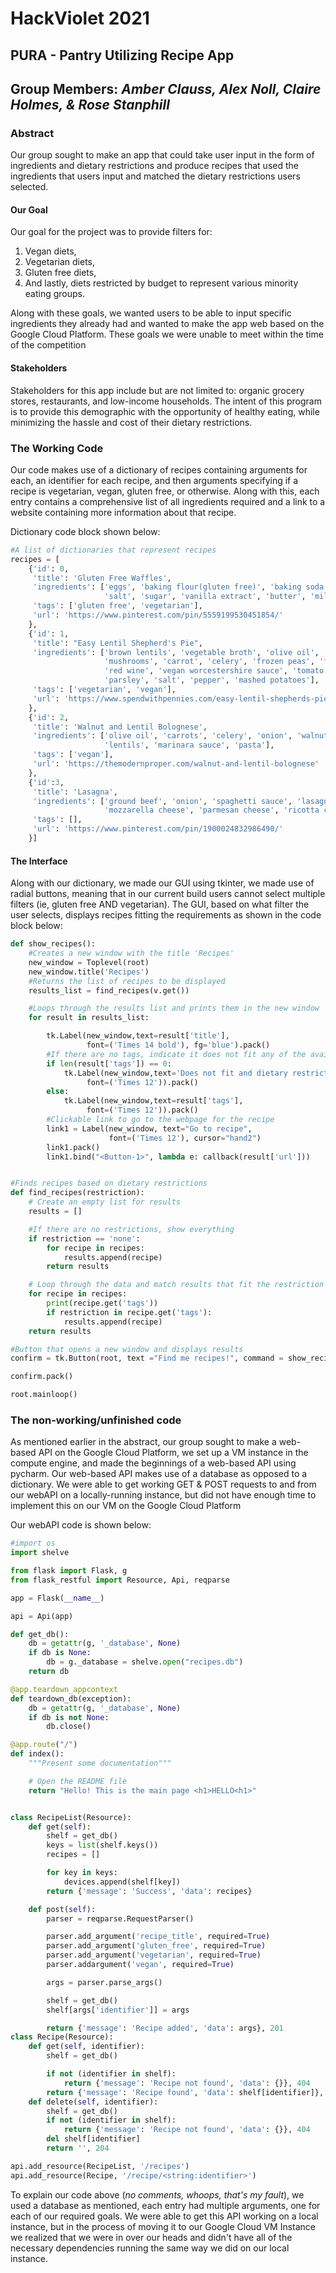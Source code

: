 # HackViolet 2021
## PURA - **Pantry Utilizing Recipe App**
## **Group Members:** *Amber Clauss, Alex Noll, Claire Holmes, & Rose Stanphill*

### Abstract
Our group sought to make an app that could take user input in the form of ingredients and dietary restrictions and produce recipes that used the ingredients that users input and matched the dietary restrictions users selected.
#### Our Goal
Our goal for the project was to provide filters for:
1. Vegan diets,
2. Vegetarian diets,
3. Gluten free diets,
4. And lastly, diets restricted by budget to represent various minority eating groups.

Along with these goals, we wanted users to be able to input specific ingredients they already had and wanted to make the app web based on the Google Cloud Platform. These goals we were unable to meet within the time of the competition

#### Stakeholders
Stakeholders for this app include but are not limited to: organic grocery stores, restaurants, and low-income households. The intent of this program is to provide this demographic with the opportunity of healthy eating, while minimizing the hassle and cost of their dietary restrictions.


### **The Working Code**

Our code makes use of a dictionary of recipes containing arguments for each, an identifier for each recipe, and then arguments specifying if a recipe is vegetarian, vegan, gluten free, or otherwise. Along with this, each entry contains a comprehensive list of all ingredients required and a link to a website containing more information about that recipe.

Dictionary code block shown below:
```python
#A list of dictionaries that represent recipes
recipes = [
    {'id': 0,
     'title': 'Gluten Free Waffles',
     'ingredients': ['eggs', 'baking flour(gluten free)', 'baking soda',
                     'salt', 'sugar', 'vanilla extract', 'butter', 'milk'],
     'tags': ['gluten free', 'vegetarian'],
     'url': 'https://www.pinterest.com/pin/5559199530451854/'
    },
    {'id': 1,
     'title': "Easy Lentil Shepherd's Pie",
     'ingredients': ['brown lentils', 'vegetable broth', 'olive oil', 'onion',
                     'mushrooms', 'carrot', 'celery', 'frozen peas', 'flour',
                     'red wine', 'vegan worcestershire sauce', 'tomato paste',
                     'parsley', 'salt', 'pepper', 'mashed potatoes'],
     'tags': ['vegetarian', 'vegan'],
     'url': 'https://www.spendwithpennies.com/easy-lentil-shepherds-pie-vegetarian/'
    },
    {'id': 2,
     'title': 'Walnut and Lentil Bolognese',
     'ingredients': ['olive oil', 'carrots', 'celery', 'onion', 'walnuts',
                     'lentils', 'marinara sauce', 'pasta'],
     'tags': ['vegan'],
     'url': 'https://themodernproper.com/walnut-and-lentil-bolognese'
    },
    {'id':3,
     'title': 'Lasagna',
     'ingredients': ['ground beef', 'onion', 'spaghetti sauce', 'lasagna noodles',
                     'mozzarella cheese', 'parmesan cheese', 'ricotta cheese'],
     'tags': [],
     'url': 'https://www.pinterest.com/pin/1900024832986490/'
    }]
```

#### **The Interface**

Along with our dictionary, we made our GUI using tkinter, we made use of radial buttons, meaning that in our current build users cannot select multiple filters (ie, gluten free AND vegetarian). The GUI, based on what filter the user selects, displays recipes fitting the requirements as shown in the code block below:
```python
def show_recipes():
    #Creates a new window with the title 'Recipes'
    new_window = Toplevel(root)
    new_window.title('Recipes')
    #Returns the list of recipes to be displayed
    results_list = find_recipes(v.get())

    #Loops through the results list and prints them in the new window
    for result in results_list:

        tk.Label(new_window,text=result['title'],
                 font=('Times 14 bold'), fg='blue').pack()
        #If there are no tags, indicate it does not fit any of the available restrictions
        if len(result['tags']) == 0:
            tk.Label(new_window,text='Does not fit and dietary restrictions',
                 font=('Times 12')).pack()
        else:
            tk.Label(new_window,text=result['tags'],
                 font=('Times 12')).pack()
        #Clickable link to go to the webpage for the recipe
        link1 = Label(new_window, text="Go to recipe",
                      font=('Times 12'), cursor="hand2")
        link1.pack()
        link1.bind("<Button-1>", lambda e: callback(result['url']))


#Finds recipes based on dietary restrictions
def find_recipes(restriction):
    # Create an empty list for results
    results = []

    #If there are no restrictions, show everything
    if restriction == 'none':
        for recipe in recipes:
            results.append(recipe)
        return results

    # Loop through the data and match results that fit the restriction
    for recipe in recipes:
        print(recipe.get('tags'))
        if restriction in recipe.get('tags'):
            results.append(recipe)
    return results

#Button that opens a new window and displays results
confirm = tk.Button(root, text ="Find me recipes!", command = show_recipes)

confirm.pack()

root.mainloop()
```

### **The non-working/unfinished code**
As mentioned earlier in the abstract, our group sought to make a web-based API on the Google Cloud Platform, we set up a VM instance in the compute engine, and made the beginnings of a web-based API using pycharm. Our web-based API makes use of a database as opposed to a dictionary. We were able to get working GET & POST requests to and from our webAPI on a locally-running instance, but did not have enough time to implement this on our VM on the Google Cloud Platform

Our webAPI code is shown below:
```python
#import os
import shelve

from flask import Flask, g
from flask_restful import Resource, Api, reqparse

app = Flask(__name__)

api = Api(app)

def get_db():
    db = getattr(g, '_database', None)
    if db is None:
        db = g._database = shelve.open("recipes.db")
    return db

@app.teardown_appcontext
def teardown_db(exception):
    db = getattr(g, '_database', None)
    if db is not None:
        db.close()

@app.route("/")
def index():
    """Present some documentation"""

    # Open the README file
    return "Hello! This is the main page <h1>HELLO<h1>"


class RecipeList(Resource):
    def get(self):
        shelf = get_db()
        keys = list(shelf.keys())
        recipes = []

        for key in keys:
            devices.append(shelf[key])
        return {'message': 'Success', 'data': recipes}

    def post(self):
        parser = reqparse.RequestParser()

        parser.add_argument('recipe_title', required=True)
        parser.add_argument('gluten_free', required=True)
        parser.add_argument('vegetarian', required=True)
        parser.addargument('vegan', required=True)

        args = parser.parse_args()

        shelf = get_db()
        shelf[args['identifier']] = args

        return {'message': 'Recipe added', 'data': args}, 201
class Recipe(Resource):
    def get(self, identifier):
        shelf = get_db()

        if not (identifier in shelf):
            return {'message': 'Recipe not found', 'data': {}}, 404
        return {'message': 'Recipe found', 'data': shelf[identifier]}, 200
    def delete(self, identifier):
        shelf = get_db()
        if not (identifier in shelf):
            return {'message': 'Recipe not found', 'data': {}}, 404
        del shelf[identifier]
        return '', 204

api.add_resource(RecipeList, '/recipes')
api.add_resource(Recipe, '/recipe/<string:identifier>')
```
To explain our code above (*no comments, whoops, that's my fault*), we used a database as mentioned, each entry had multiple arguments, one for each of our required goals. We were able to get this API working on a local instance, but in the process of moving it to our Google Cloud VM Instance we realized that we were in over our heads and didn't have all of the necessary dependencies running the same way we did on our local instance.
